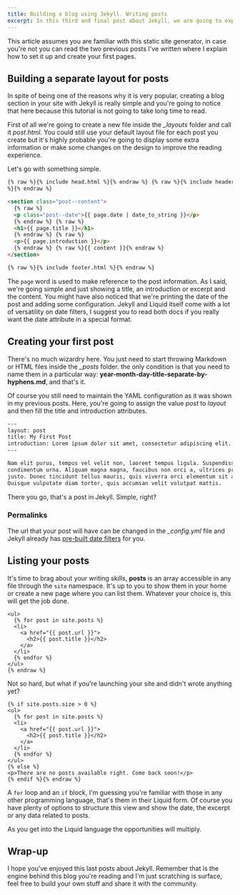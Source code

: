 ```yaml
---
title: Building a blog using Jekyll. Writing posts
excerpt: In this third and final post about Jekyll, we are going to exploit its blog-aware features.
---
```


This article assumes you are familiar with this static site generator, in case you're not you can read the two previous posts I've written where I explain how to set it up and create your first pages.

## Building a separate layout for posts

In spite of being one of the reasons why it is very popular, creating a blog section in your site with Jekyll is really simple and you're going to notice that here because this tutorial is not going to take long time to read.

First of all we're going to create a new file inside the _\_layouts_ folder and call it _post.html_. You could still use your default layout file for each post you create but it's highly probable you're going to display some extra information or make some changes on the design to improve the reading experience.

Let's go with something simple.

```html
{% raw %}{% include head.html %}{% endraw %} {% raw %}{% include header.html
%}{% endraw %}

<section class="post--content">
  {% raw %}
  <p class="post--date">{{ page.date | date_to_string }}</p>
  {% endraw %} {% raw %}
  <h1>{{ page.title }}</h1>
  {% endraw %} {% raw %}
  <p>{{ page.introduction }}</p>
  {% endraw %} {% raw %}{{ content }}{% endraw %}
</section>

{% raw %}{% include footer.html %}{% endraw %}
```

The `page` word is used to make reference to the post information. As I said, we're going simple and just showing a title, an introduction or excerpt and the content. You might have also noticed that we're printing the date of the post and adding some configuration. Jekyll and Liquid itself come with a lot of versatility on date filters, I suggest you to read both docs if you really want the date attribute in a special format.

## Creating your first post

There's no much wizardry here. You just need to start throwing Markdown or HTML files inside the _\_posts_ folder. the only condition is that you need to name them in a particular way: **year-month-day-title-separate-by-hyphens.md**, and that's it.

Of course you still need to maintain the YAML configuration as it was shown in my previous posts. Here, you're going to assign the value _post_ to _layout_ and then fill the title and introduction attributes.

```html
---
layout: post
title: My First Post
introduction: Lorem ipsum dolor sit amet, consectetur adipiscing elit.
---

Nam elit purus, tempus vel velit non, laoreet tempus ligula. Suspendisse eu
condimentum urna. Aliquam magna magna, faucibus non orci a, ultrices pretium
justo. Donec tincidunt tellus mauris, quis viverra orci elementum sit amet.
Quisque vulputate diam tortor, quis accumsan velit volutpat mattis.
```

There you go, that's a post in Jekyll. Simple, right?

### Permalinks

The url that your post will have can be changed in the _\_config.yml_ file and Jekyll already has <a href="http://jekyllrb.com/docs/permalinks/" target="_blank">pre-built date filters</a> for you.

## Listing your posts

It's time to brag about your writing skills, **posts** is an array accessible in any file through the `site` namespace. It's up to you to show them in your home or create a new page where you can list them. Whatever your choice is, this will get the job done.

```html{% raw %}
<ul>
  {% for post in site.posts %}
  <li>
    <a href="{{ post.url }}">
      <h2>{{ post.title }}</h2>
    </a>
  </li>
  {% endfor %}
</ul>
{% endraw %}
```

Not so hard, but what if you're launching your site and didn't wrote anything yet?

```html{% raw %}
{% if site.posts.size > 0 %}
<ul>
  {% for post in site.posts %}
  <li>
    <a href="{{ post.url }}">
      <h2>{{ post.title }}</h2>
    </a>
  </li>
  {% endfor %}
</ul>
{% else %}
<p>There are no posts available right. Come back soon!</p>
{% endif %}{% endraw %}
```

A `for` loop and an `if` block, I'm guessing you're familiar with those in any other programming language, that's them in their Liquid form. Of course you have plenty of options to structure this view and show the date, the excerpt or any data related to posts.

As you get into the Liquid language the opportunities will multiply.

## Wrap-up

I hope you've enjoyed this last posts about Jekyll. Remember that is the engine behind this blog you're reading and I'm just scratching is surface, feel free to build your own stuff and share it with the community.
